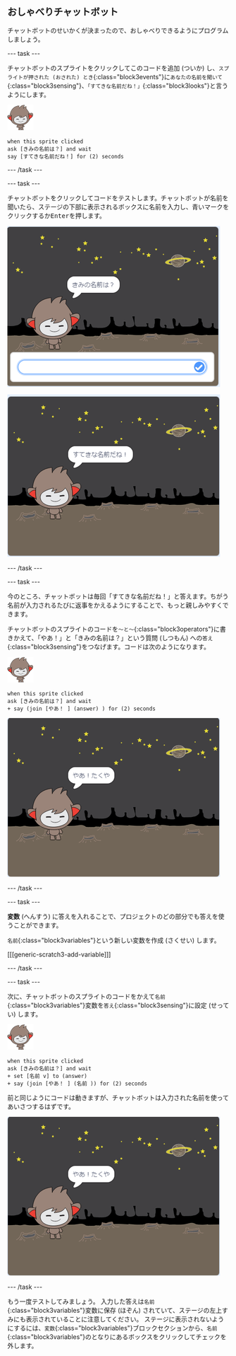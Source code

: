 ## おしゃべりチャットボット

チャットボットのせいかくが決まったので、おしゃべりできるようにプログラムしましょう。

--- task ---

チャットボットのスプライトをクリックしてこのコードを追加 (ついか) し、`スプライトが押された (おされた) とき`{:class="block3events"}に`あなたの名前を聞いて`{:class="block3sensing"}、`「すてきな名前だね！」`{:class="block3looks"}と言うようにします。

![ナノ スプライト](images/nano-sprite.png)

```blocks3
when this sprite clicked
ask [きみの名前は？] and wait
say [すてきな名前だね！] for (2) seconds
```

--- /task ---

--- task ---

チャットボットをクリックしてコードをテストします。チャットボットが名前を聞いたら、ステージの下部に表示されるボックスに名前を入力し、青いマークをクリックするか<kbd>Enter</kbd>を押します。

![チャットボットの答え](images/chatbot-ask-test1.png)

![チャットボットの答え](images/chatbot-ask-test2.png)

--- /task ---

--- task ---

今のところ、チャットボットは毎回「すてきな名前だね！」と答えます。ちがう名前が入力されるたびに返事をかえるようにすることで、もっと親しみやすくできます。

チャットボットのスプライトのコードを`～と～`{:class="block3operators"}に書きかえて、「やあ！」と「きみの名前は？」という質問 (しつもん) への`答え`{:class="block3sensing"}をつなげます。コードは次のようになります。

![ナノ スプライト](images/nano-sprite.png)

```blocks3
when this sprite clicked
ask [きみの名前は？] and wait
+ say (join [やあ！ ] (answer) ) for (2) seconds
```

![答えをかえてみる](images/chatbot-answer-test.png)

--- /task ---

--- task ---

**変数** (へんすう) に答えを入れることで、プロジェクトのどの部分でも答えを使うことができます。

`名前`{:class="block3variables"}という新しい変数を作成 (さくせい) します。

[[[generic-scratch3-add-variable]]]

--- /task ---

--- task ---

次に、チャットボットのスプライトのコードをかえて`名前`{:class="block3variables"}変数を`答え`{:class="block3sensing"}に設定 (せってい) します。

![ナノ スプライト](images/nano-sprite.png)

```blocks3
when this sprite clicked
ask [きみの名前は？] and wait
+ set [名前 v] to (answer)
+ say (join [やあ！ ] (名前 )) for (2) seconds
```

前と同じようにコードは動きますが、チャットボットは入力された名前を使ってあいさつするはずです。

![答えをかえてみる](images/chatbot-answer-test.png)

--- /task ---

もう一度テストしてみましょう。 入力した答えは`名前`{:class="block3variables"}変数に保存 (ほぞん) されていて、ステージの左上すみにも表示されていることに注意してください。 ステージに表示されないようにするには、`変数`{:class="block3variables"}ブロックセクションから、`名前`{:class="block3variables"}のとなりにあるボックスをクリックしてチェックを外します。